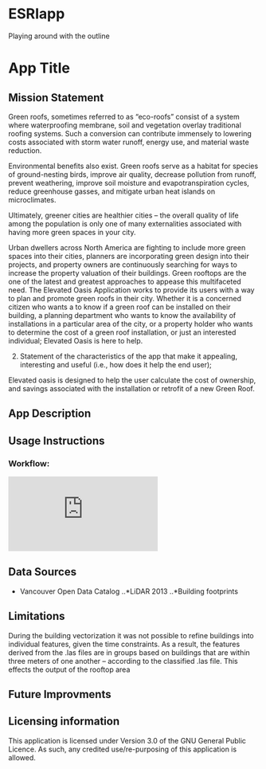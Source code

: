 # ESRIapp
Playing around with the outline
# App Title

## Mission Statement

Green roofs, sometimes referred to as “eco-roofs” consist of a system where waterproofing membrane, soil and vegetation overlay traditional roofing systems. Such a conversion can contribute immensely to lowering costs associated with storm water runoff, energy use, and material waste reduction. 

Environmental benefits also exist. Green roofs serve as a habitat for species of ground-nesting birds, improve air quality, decrease pollution from runoff, prevent weathering, improve soil moisture and evapotranspiration cycles, reduce greenhouse gasses, and mitigate urban heat islands on microclimates. 

Ultimately, greener cities are healthier cities – the overall quality of life among the population is only one of many externalities associated with having more green spaces in your city.

Urban dwellers across North America are fighting to include more green spaces into their cities, planners are incorporating green design into their projects, and property owners are continuously searching for ways to increase the property valuation of their buildings. Green rooftops are the one of the latest and greatest approaches to appease this multifaceted need. The Elevated Oasis Application works to provide its users with a way to plan and promote green roofs in their city. Whether it is a concerned citizen who wants a to know if a green roof can be installed on their building, a planning department who wants to know the availability of installations in a particular area of the city, or a property holder who wants to determine the cost of a green roof installation, or just an interested individual; Elevated Oasis is here to help.  


2. Statement of the characteristics of the app that make it appealing, interesting and useful (i.e., how does it help the end user);

Elevated oasis is designed to help the user calculate the cost of ownership, and savings associated with the installation or retrofit of a new Green Roof.  

## App Description
## Usage Instructions

### Workflow:
![alt text](https://l.facebook.com/l.php?u=https%3A%2F%2Fwww.draw.io%2F%3Flightbox%3D1%26highlight%3D0000ff%26edit%3D_blank%26layers%3D1%26nav%3D1%26title%3DECCE_Model.html%23R7Vxtc9o4EP41zDSdScbvmI8kJG1v2rubodP2%252Bk2xZayJsThZTkh%252F%252Fa38bomAQwyGzuUD2CvJsnYf7T5aiYzMm%252BX6A0Or8Av1cTQyNH89Mmcjw9AnhglfQvKcS1xLzwULRvyiUi2Yk1%252B4EGqFNCU%252BTloVOaURJ6u20KNxjD3ekiHG6FO7WkCjdq8rtMCKYO6hSJV%252BJz4Pi1HYWi3%252FiMkiLHvWtaJkicrKhSAJkU%252BfGiLzdmTeMEp5frVc3%252BBIKK%252FUS97u7oXS6sUYjnmXBpaLdNsJHGhqOa47uSye8IiitBjsTYSShAQE%252ByPxMCeCB1%252FfM7haiKvP0znI%252F6YEOjS0m4imot47Q9PNC6iDliuoFN8n4qtsnaxQXLYf3RojVxtNq0fDyzbL3xeK4s%252Bl9mEEYGi4uX4KCcfzFfJEyRNgDWQhX0Zwp8NlQKLohkaUZe1MH2E38ET3nNEH3ChxPBffB1nf2eAx43j9okb1yk4AcEyXmLNnqLKujJ03KbBt2%252FntUw0UvbR%252B2ACJW8hQgc1F9eTafHBRWLCjNQ3FmtcpiXwSL0D6DaYGZeQX4oSCurV7MYr7utwThodv1QKMprGP%252FULNr7NCEASGt9EKvnPv2M5hrKCPO5rBOYQZLMUMpe6zSTX78OdGNZ8X0I2uKj4I0m1FxXMcCd9f4Poz9Uqcl44moJnLqhXu%252FJvSsuAyyaLOFCro2mpdF1Z%252Bq3gKKQXgADFLsi4rR0bk2iDLuy3FZzezHEMyuzvkzHK2Obg7CKMrBnZJ1LA1D9EKgwJxHqy0SS%252FBSu1nk%252BSsprlsb33QgDZW7K2qM%252FanguPBXRbBiNfWIl4T%252FgOutSu7uPunLInh9RpF4laUaZUmsa8QQ0mP8Co0ZR7eTq84YgvMtwVt1R4Nfdsb1F3KGI7A0T22X3OTDYoeSuZW4sOVzG3Z7UfkwytaNZml9CBDxo38oFwHyoMySFTD3g8l7pmjxOiAEmtQlMgkV9sTJfpYiibO8VBSjuFNMDk8GJwOYLAHBYM00x1zTzAo1MI%252BIhhUjn7DMOKCH9zBd8pwtrzNl0Qvx%252FmeSeWXVGQ1EPfCV7HKnZzj9Hmm4Z4Sz9TV9YX40Eq2maie46RZnWWf0uJNV2n8Gzxxyw9X4ftHI7DXJT35aKuDj9YHjdiG1Ta4qe8bsZ0dof%252BQTrpH%252Bq9iYRuCesKJ3gkow0ZzvadorgDFPSJQ1BWA7K6PFMDlbkEn183UBFxPOWfkPuU4eVWMP6t4I1M7czJovJn050cGWSDaXdyIe0puxO7LjVhHdCNGHyvEQeNNF6AMGm5syTFY%252B%252BLEljIJ5jFxYmzASe62Q7302LcRfoT1pA%252F1%252FkIJEbHgO2UPQQTYqX18XR%252FeSVicUQ8DqkRCe0M%252BWspZJxyvkszeD1hsdXDxCOSFBD%252BK5WtAYhTlD%252FVTj1%252BJ4JONLN%252FEXRUa9YpNXB9xJOqgWNw1dgaDRvR6zHayRKceWAqC2LP8UjQQbxJm62fCBbQyyTcUQwuIKnB9KZSyyl55Bp2KmvAV0UWa5ed3ZNs3ZugvXtEoH6TQBiiQkeRBdPr%252BQpg89omHstCsid2CpFJHYZhMwkMkVEE9L2XZzOEhibPWQpryhPhiHFPmffgkFP3uK2YMzT0UX1y9YidB8jwQjXnb17RDeExjLMX7QgQdecKS5syu775SMNZM%252BLzNFIKCqTKwmrOQ%252BD4Yy7yu0wh1cHvbqn%252Byc%252FfcGG%252FwRvphts9NZV5PfWH8n5lxA8qW8qaiwtvexic%252F0yeciPbziK4AQzAG7SMMOxeObHFf1fm5Ix%252FUppVnlxGScxaWNmRGyFAThvtzyEPlJcp10Pb9JvOkiOK%252BG04KUZwckQCo6cHTA8NvYmdzMrmaNP7c7fzxkFZX05ZKlmHjkYKhsg5LkoeqO3GN1qLDOqzkApyx1CymvWm%252F4cxPPci7D51jzWF4iJrOivGToKTVzpS3c2eqZ2ZizH5vtiHvag7MNvrMWL2ciajSV%252FsEn%252B0kY9BsFEzLK8tw7bGef9qOHDSuGqXWOVIQU81VGXIwOm%252BfLM9IWx%252FSJ5sbTsqjyEuj%252FMzAlGGkhv%252Bz94LVbtAgXtDclGfb1wsOkbcvJ%252BlWV2m%252BYJKB9v%252FkE1n7OkNH3nE%252BpDNUEzfnBRSjy8Ld1Eb%252FA%252BWNQFGzOLuj5kH49AvpdQBmusw2DZCg94xmuXOUR5fu9Hv3OvSsqIC8PHOMQanAuR9fMrsweHPYE8fS%252BaXxeF9vI%252B0wjI0jehv1%252FNIfNMvJXAtNfpp1mJinzxnlyWl3nZyH4Yx9%252FBhgS8B%252FmSb0RQW6HADPkTXU5DQted0rWbLzj0bsASfnwQ4FaVsg1CNQSi5zwkAxtJ68%252BJBAKcHe%252FDlv4yzD8amjKTHW7ABCizu2GOWrueN5c0VLPoc6aNrIUtNGe3uZQY6UlRxm%252B4%252FTBl2ZGmZfXsY9lJeB2%252FqffOTV63%252BVYt7%252BBw%253D%253D&h=ATONoIdaiFDZ5oq-oUrd7TXWcSaFWXVvH_uB9DwzOvZzZWQXh2osYpf9lZ5gbBdhnwUTB2WJ06_dSMP4OCqys2FCcCfnwX_oZNxIgLvguSelxzFSXsRV6A)


## Data Sources
* Vancouver Open Data Catalog
..*LiDAR 2013
..*Building footprints

## Limitations
During the building vectorization it was not possible to refine buildings into individual features, given the time constraints. As a result, the features derived from the .las files are in groups based on buildings that are within three meters of one another – according to the classified .las file. This effects the output of the rooftop area

## Future Improvments

## Licensing information 
This application is licensed under Version 3.0 of the GNU General Public Licence.  As such, any credited use/re-purposing of this application is allowed.


